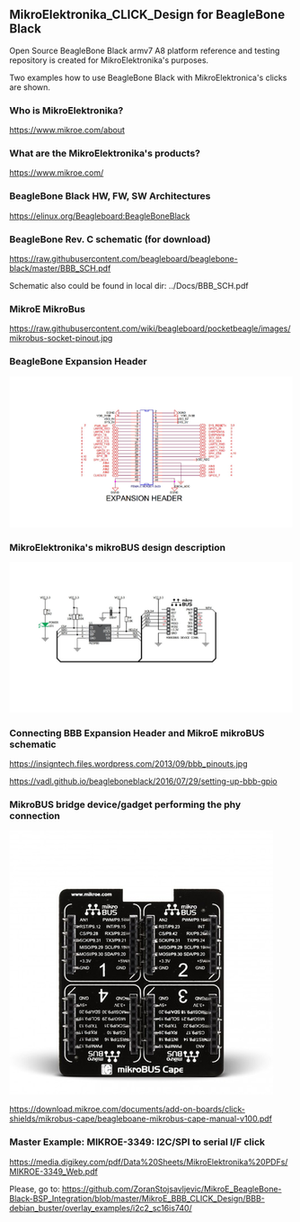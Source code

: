 ## MikroElektronika_CLICK_Design for BeagleBone Black

Open Source BeagleBone Black armv7 A8 platform reference and testing repository is
created for MikroElektronika's purposes.

Two examples how to use BeagleBone Black with MikroElektronica's clicks are shown.

### Who is MikroElektronika?

https://www.mikroe.com/about

### What are the MikroElektronika's products?

https://www.mikroe.com/

### BeagleBone Black HW, FW, SW Architectures

https://elinux.org/Beagleboard:BeagleBoneBlack

### BeagleBone Rev. C schematic (for download)

https://raw.githubusercontent.com/beagleboard/beaglebone-black/master/BBB_SCH.pdf

Schematic also could be found in local dir: ../Docs/BBB_SCH.pdf

###  MikroE MikroBus

https://raw.githubusercontent.com/wiki/beagleboard/pocketbeagle/images/mikrobus-socket-pinout.jpg

###  BeagleBone Expansion Header
![](Images/BBB_Expansion_Header.jpg)

### MikroElektronika's mikroBUS design description
![](Images/mikroBUS.jpg)
### Connecting BBB Expansion Header and MikroE mikroBUS schematic

https://insigntech.files.wordpress.com/2013/09/bbb_pinouts.jpg

https://vadl.github.io/beagleboneblack/2016/07/29/setting-up-bbb-gpio

### MikroBUS bridge device/gadget performing the phy connection
![](Images/beaglebone-mikrobus-cape.jpg)

https://download.mikroe.com/documents/add-on-boards/click-shields/mikrobus-cape/beagleboane-mikrobus-cape-manual-v100.pdf

### Master Example: MIKROE-3349: I2C/SPI to serial I/F click

https://media.digikey.com/pdf/Data%20Sheets/MikroElektronika%20PDFs/MIKROE-3349_Web.pdf

Please, go to:
https://github.com/ZoranStojsavljevic/MikroE_BeagleBone-Black-BSP_Integration/blob/master/MikroE_BBB_CLICK_Design/BBB-debian_buster/overlay_examples/i2c2_sc16is740/
